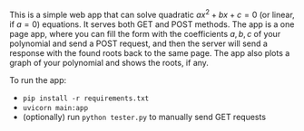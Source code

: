 This is a simple web app that can solve quadratic $ax^2+bx+c=0$ (or linear, if $a=0$) equations.
It serves both GET and POST methods.
The app is a one page app, where you can fill the form with the coefficients $a, b, c$ of your polynomial and send a POST request, 
and then the server will send a response with the found roots back to the same page.
The app also plots a graph of your polynomial and shows the roots, if any.

To run the app:
- ```pip install -r requirements.txt```
- ```uvicorn main:app```
- (optionally) run ```python tester.py``` to manually send GET requests
